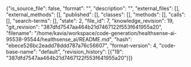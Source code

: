 {"is_source_file": false, "format": "", "description": "", "external_files": [], "external_methods": [], "published": [], "classes": [], "methods": [], "calls": [], "search-terms": [], "state": 2, "file_id": 7, "knowledge_revision": 19, "git_revision": "387dfd7547aa464b21d7467122f553f641955a20", "filename": "/home/kavia/workspace/code-generation/healthsense-ai-95538-95544/healthsense_ai/README.md", "hash": "ebece526bc2eadd78ddd787a76c56607", "format-version": 4, "code-base-name": "default", "revision_history": [{"19": "387dfd7547aa464b21d7467122f553f641955a20"}]}
